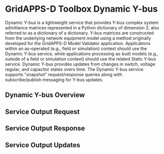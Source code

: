 # GridAPPS-D Toolbox Dynamic Y-bus

Dynamic Y-bus is a lightweight service that provides Y-bus complex system admittance matrices represented in a Python dictionary of dimension 2, also referred to as a dictionary of a dictionary. Y-bus matrices are constructed from the underlying network equipment model using a method originally developed for the GridAPPS-D Model Validator application. Applications within an as-operated (e.g., field or simulation) context should use the Dynamic Y-bus service, while applications processing as-built models (e.g., outside of a field or simulation context) should use the related Static Y-bus service.  Dynamic Y-bus provides updates from changes in switch, voltage regular, and capacitor states overs time.  The Dynamic Y-bus service supports "snapshot" request/response queries along with subscribe/publish messaging for Y-bus updates.

## Dynamic Y-bus Overview

## Service Output Request

## Service Output Response

## Service Output Updates

